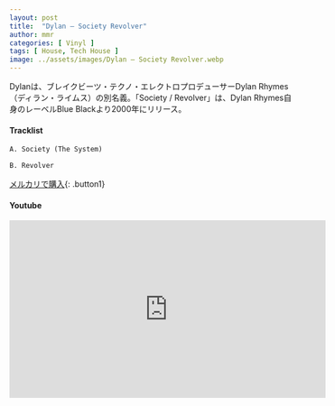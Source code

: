 ```yaml
---
layout: post
title:  "Dylan – Society Revolver"
author: mmr
categories: [ Vinyl ]
tags: [ House, Tech House ]
image: ../assets/images/Dylan – Society Revolver.webp
---
```


Dylanは、ブレイクビーツ・テクノ・エレクトロプロデューサーDylan Rhymes（ディラン・ライムス）の別名義。「Society / Revolver」は、Dylan Rhymes自身のレーベルBlue Blackより2000年にリリース。

#### Tracklist
```md
A. Society (The System)

B. Revolver
```

[メルカリで購入](https://jp.mercari.com/item/m89252373710?afid=6142608987){: .button1}

#### Youtube
<iframe width="560" height="315" src="https://www.youtube.com/embed/1A4_hq15xV4?si=eaQ74jbQ4hBYVWmW" title="YouTube video player" frameborder="0" allow="accelerometer; autoplay; clipboard-write; encrypted-media; gyroscope; picture-in-picture; web-share" referrerpolicy="strict-origin-when-cross-origin" allowfullscreen></iframe>